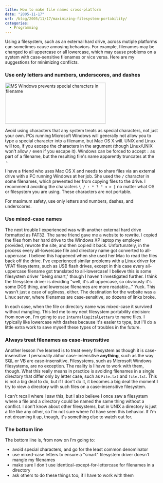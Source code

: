 ```yaml
---
title: How to make file names cross-platform
date: "2005-11-17"
url: /blog/2005/11/17/maximizing-filesystem-portability/
categories:
  - Programming
---
```

Using a filesystem, such as an external hard drive, across mutiple platforms can sometimes cause annoying behaviors. For example, filenames may be changed to all uppercase or all lowercase, which may cause problems on a system with case-sensitive filenames or vice versa. Here are my suggestions for minimizing conflicts.

### Use only letters and numbers, underscores, and dashes

<img src="/media/2005/11/special-chars.png" height="134" width="331" alt="MS Windows prevents special characters in filename" />

Avoid using characters that any system treats as special characters, not just your own. PCs running Microsoft Windows will generally not allow you to type a special character into a filename, but Mac OS X will. UNIX and Linux will too, if you escape the characters in the argument (though Linux/UNIX won't allow `/` even if you escape it). Windows can be forced to accept `:` as part of a filename, but the resulting file's name apparently truncates at the `:`.

I have a friend who uses Mac OS X and needs to share files via an external drive with a PC running Windows at her job. She used the `/` character in some filenames, which prevented her from copying files to the drive. I recommend avoiding the characters `\ / : * ? " < > |` no matter what OS or filesystem you are using. These characters are not portable.

For maximum safety, use only letters and numbers, dashes, and underscores.

### Use mixed-case names

The next trouble I experienced was with another external hard drive formatted as FAT32. The same friend gave me a website to rewrite. I copied the files from her hard drive to the Windows XP laptop my employer provided, rewrote the site, and then copied it back. Unfortunately, in the process every all-lowercase file and directory name got converted to all-uppercase. I believe this happened when she used her Mac to read the files back off the drive. I've experienced similar problems with a Linux driver for VFAT filesystems, such as USB flash drives, except in this case every all-uppercase filename got translated to all-lowercase! I believe this is some filesystem driver "being smart," though I haven't investigated further. I think the filesystem driver is deciding "well, it's all uppercase, so obviously it's some DOS thing, and lowercase filenames are more readable..." Yuck. This wasn't just a case of ugliness, either. The destination for the website was a Linux server, where filenames are case-sensitive, so dozens of links broke.

In each case, when the file or directory name was mixed-case it survived without mangling. This led me to my next filesystem portability decision: from now on, I'm going to use `InternalCapitalLetters` to name files. I typically like lowercase with dashes because it's easier to type, but I'll do a little extra work to save myself these types of troubles in the future.

### Always treat filenames as case-insensitive

Another lesson I've learned is to treat every filesystem as though it is case-insensitive. I personally abhor case-insensitive **anything**, such as the way SQL or VB are case-insensitive. Filesystems, such as Microsoft Windows filesystems, are no exception. The reality is I have to work with them, though. What this really means in practice is avoiding filenames in a single directory that differ only by letter case, such as `File.txt` and `file.txt`. This is not a big deal to do, but if I don't do it, it becomes a big deal the moment I try to view a directory with such files on a case-insensitive filesystem.

I can't recall where I saw this, but I also believe I once saw a filesystem where a file and a directory could be named the same thing without a conflict. I don't know about other filesystems, but in UNIX a directory is just a file like any other, so I'm not sure where I'd have seen this behavior. If I'm not dreaming it up, though, it's something else to watch out for.

### The bottom line

The bottom line is, from now on I'm going to:

*   avoid special characters, and go for the least common denominator
*   use mixed-case letters to ensure a "smart" filesystem driver doesn't mangle my filenames
*   make sure I don't use identical-except-for-lettercase for filenames in a directory
*   ask others to do these things too, if I have to work with them


